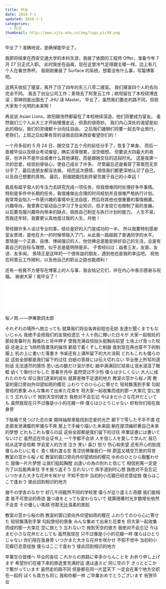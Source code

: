 ```yaml
---
title: 毕业
date: 2018-7-1
updated: 2018-7-1
categories:
  - 生活
thumbnail: http://www.xjtu.edu.cn/img/logo_pic99.png
---
```


毕业了？准确地说，是确保能毕业了。

我即将结束在西安交通大学的本科生涯，我接了依图的工程师 Offer，准备今年 7 月 27 日正式入职。
此时我坐在品阁，现在这里冷气足得跟主楼一样。边上有几个人在看世界杯。
我刚刚重装了 Surface 的系统，想着没有什么事，写篇博客吧。

<!--more-->

这两天收拾了寝室，离开了住了四年的东三八零二寝室。
我们寝室四个人的去向完全不同。
我去了创业公司工作；景琦去了阿里云工作；欧阳留在了本校硕博连读；郭神则是出国去了 JHU 读 Master。
毕业了，虽然我们要走的路不同，但祝大家有个光明的未来啊！

再说说 Asian Lions，欧阳跟浩然都留在了本校继续深造，他们将要成为室友。
虽然我们三个人从大三才开始慢慢走近，但真的很奇妙。
我们内心深处的渴望是如此的相似，我们的灵魂都十分向往自由。
之后我们雄狮们将要一起去毕业旅行。
老铁们，上班之后如果有空的话我会回来西安看望你们的！

一个月多前的 5 月 24 日，跟交往了五个月的前任分手了，恢复了单身。
而后一直被毕设以及结业考试催促，确实活得很累，没空细想。
但要说大四最大的收获，也许并不是毕设或者什么其他课程，而是跟她交往的这段时光。
这是我第一次的恋爱，经验刻骨铭心，使自己成长了许多。
尽管最后还是看穿了答案而无奈分手了，最后连朋友都没法做。
经历这次感情，相信我们都更深地认识了自己，以及自己想要的真物。
最后，祝福她能找到并留住属于自己的小幸运！

我具有超乎常人的专注力去研究完成一项任务，但我很难同时处理好多件事情。
特别是多件中长期的任务，我很难做出合理的时间规划并且很难严格执行计划。
我常常会陷入一件感兴趣的事情中无法自拔，然后将其他也很重要的事情搁置。
兴趣导向，我曾靠它驱动自己学习了专业知识，但才发现它也限制了我的发展。
以后要克服兴趣导向带来的缺点，锻炼自己制定与执行计划的能力。
人生不易，而我还年轻，我要更认真地度过我的人生，共勉！

曾经跟许多人谈过专业的事，结论是好的入门是成功的一半。
所以我要特别感谢室友景琦，是他在大一的时候带我入了门，从此我一路超脱了普通同学的水平。
景琦是一个正直、自律、博闻强识的人，他仿佛总是能安排好自己的生活，总是有着自己的目标与理想，似乎总是能明辨是非。
子曾经曰过：益者三友，友直、友谅、友多闻。
景琦正是这样的一个很有益的朋友，遇到他也是我的幸运吧。
祝他在阿里云工作顺利，以及他自己的职业之路也能顺利！

还有一些我不方便写在博客上的人与事，我会铭记它们，并在内心中表示感谢与祝福。
谢谢大家！我毕业了！

<iframe frameborder="no" border="0" marginwidth="0" marginheight="0" width=330 height=86 src="//music.163.com/outchain/player?type=2&id=28830016&auto=1&height=66"></iframe>

桜ノ雨.——伊東歌詞太郎

それぞれの場所へ旅立っても
就算我们将会各奔前程也无妨
友達だ聞くまでもないじゃん
我绝不会把我们的友情给遗忘
十人十色に輝いた日々が
大家一起相处的那段青春时光
胸張れと背中押す
使我充满自信抬头挺胸向前望
土埃上げ竞った校庭
总是尘土飞扬热情激荡的操场
窮屈で着くずした制服
直到现在再也穿不下的制服上
机の上に書いた落書き
书桌还有上课所留下的大片涂鸦
どれもこれも僕らの証
这些全部都是我们留下的过往
白紙の答辞には伝え切れない
毕业册上所写的道别话 无法道尽的感伤
思い出の数だけ涙が滲む
脑中满满回忆轻易让泪水浸湿了眼眶
幼くて傷付けもした
青春岁月中 虽然受过不少伤
僕らは少しくらい 大人に成れたのかな
却让我们逐渐的成长 就算是微不足道的地方
教室の窓から桜ノ雨
教室的窗口旁向外仰望如雨的樱花
ふわりてのひら心に寄せた
轻轻飘落到手掌 勾起曾经的景象
みんな集めて出来た花束を
将大家一起收集而成的那一大束花
空に放とう 忘れないで
抛到天空的彼方 我绝对不会忘记
今はまだ小さな花弁だといても
虽然我现在只不过像是小小的花瓣一样
僕らはひとりじゃない
却有你们陪在我身旁

下駄箱で見つけた恋の実
期待抽屉里能找到恋爱的光芒
廊下で零した不平不満
在走廊发泄满腹的牢骚与不爽
屋上で手繰り描いた未来図
躺在屋顶编织著自己未来的梦想
どれもこれも僕らの証
这些全部都是我们留下的过往
卒業証書には書いてないけど
虽然这在毕业证书上 一个字都不会讲
人を信じ人を愛して学んだ
我已经从这学会信赖 学会爱人的方法
泣き 笑い 喜び 怒り
伤心和失望 还有开心的脸庞
僕らみたいに青く 青く晴れ渡る空
青涩彷佛像我们一样 蔚蓝又晴空万里的穹苍
教室の窓から桜ノ虹
教室的窗口旁向外仰望缤纷的樱花
ゆめのひとひら胸奮わせた
就像一片片梦想 让我们挺起胸膛
出逢いの為の別れと信じて
相信别离一定是为了以后能再来往
手を振り返そう 忘れないで
挥手道别时心想 我绝对不会忘记
いつかまた大きな花弁を咲かせ
不知不觉中 当初的小花瓣已经恣意绽放
僕らはここで逢おう
彼此回到相识的地方

幾千の学舎のなかで
好几千间截然不同的学校里
僕らが巡り逢えた奇蹟
我们能相逢 是不可思议的奇迹
幾つ歳をとっても変わらないで
就算随著时光岁数增长依然不会变
その優しい笑顔
你那无比温柔的笑脸

教室の窓から桜の雨
教室的窗口旁向外仰望如雨的樱花
ふわりてのひら心に寄せた
轻轻飘落到手掌 勾起曾经的景象
みんな集めて出来た花束を
将大家一起收集而成的那一大束花
空に放とう 忘れないで
抛到天空的彼方 我绝对不会忘记
今はまだ小さな花弁だとしても
虽然我现在 只不过像是小小的花瓣一样
僕らはひとりじゃない
你们陪在我身旁
いつかまた大きな花弁を咲かせ
不知不觉中 当初的小花瓣已恣意绽放
僕らはここで逢おう
彼此回到相识的地方

卒業生の皆様へ
毕业的各位
これからの旅路に幸多からんことを お祈り申し上げます
希望你们在接下来的旅途里充满好运
道は違えど 同じ空の下 きっとどこかで繋がっています
虽然走的路不同 但是都在同一片蓝天下 一定会在某个地方交织在一起的
ぼくも貴方も同じ
我和你都一样
ご卒業おめでとうございます
祝贺毕业
